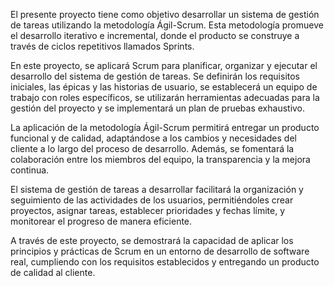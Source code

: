 El presente proyecto tiene como objetivo desarrollar un sistema de gestión de tareas utilizando la metodología Ágil-Scrum. Esta metodología promueve el desarrollo iterativo e incremental, donde el producto se construye a través de ciclos repetitivos llamados Sprints. 

En este proyecto, se aplicará Scrum para planificar, organizar y ejecutar el desarrollo del sistema de gestión de tareas. Se definirán los requisitos iniciales, las épicas y las historias de usuario, se establecerá un equipo de trabajo con roles específicos, se utilizarán herramientas adecuadas para la gestión del proyecto y se implementará un plan de pruebas exhaustivo. 

La aplicación de la metodología Ágil-Scrum permitirá entregar un producto funcional y de calidad, adaptándose a los cambios y necesidades del cliente a lo largo del proceso de desarrollo. Además, se fomentará la colaboración entre los miembros del equipo, la transparencia y la mejora continua. 

El sistema de gestión de tareas a desarrollar facilitará la organización y seguimiento de las actividades de los usuarios, permitiéndoles crear proyectos, asignar tareas, establecer prioridades y fechas límite, y monitorear el progreso de manera eficiente. 

A través de este proyecto, se demostrará la capacidad de aplicar los principios y prácticas de Scrum en un entorno de desarrollo de software real, cumpliendo con los requisitos establecidos y entregando un producto de calidad al cliente. 
